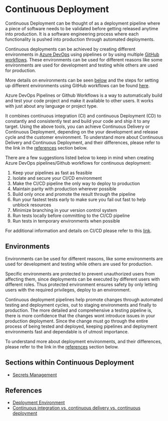 # Continuous Deployment

Continuous Deployment can be thought of as a deployment pipeline where a piece of software needs to be validated before getting released anytime into production. It is a software engineering process where each functionality is pushed into production through automated deployments.

Continuous deployments can be achieved by creating different environments in [Azure DevOps](https://docs.microsoft.com/en-us/aspnet/core/azure/devops/cicd) using pipelines or by using multiple [GitHub workflows](https://docs.github.com/en/actions/configuring-and-managing-workflows/configuring-a-workflow). These environments can be used for different reasons like some environments are used for development and testing while others are used for production.

More details on environments can be seen [below](#Environments) and the steps for setting up different environments using GitHub workflows can be found [here](../continuous-deployment/recipes/github-workflows/workflow-per-environment.md).

Azure DevOps Pipelines or Github Workflows is a way to automatically build and test your code project and make it available to other users. It works with just about any language or project type.

It combines continuous integration (CI) and continuous Deployment (CD) to constantly and consistently test and build your code and ship it to any target. Using the above tools, you can achieve Continuous Delivery or Continuous Deployment, depending on the your development and release cycle and the customer environment. To understand more about Continuous Delivery and Continuous Deployment, and their differences, please refer to the link in the [references](#References) section below.

There are a few suggestions listed below to keep in mind when creating Azure DevOps pipelines/Github workflows for continuous deployment:

1. Keep your pipelines as fast as feasible
1. Isolate and secure your CI/CD environment
1. Make the CI/CD pipeline the only way to deploy to production
1. Maintain parity with production wherever possible
1. Build only once and promote the result through the pipeline
1. Run your fastest tests early to make sure you fail out fast to help unblock resources
1. Minimize branching in your version control system
1. Run tests locally before committing to the CI/CD pipeline
1. Run tests in temporary environments when possible

For additional information and details on CI/CD please refer to this [link](../continuous-integration/CICD.md).

## Environments

Environments can be used for different reasons, like some environments are used for development and testing while others are used for production.

Specific environments are protected to prevent unauthorized users from affecting them, since deployments can be executed by different users with different roles. Thus protected environment ensures safety by only letting users with the required privileges, deploy to an environment.

Continuous deployment pipelines help promote changes through automated testing and deployment cycles, out to staging environments and finally to production. The more detailed and comprehensive a testing pipeline is, there is more confidence that the changes wont introduce issues in your production deployment. Since the change must go through the entire process of being tested and deployed, keeping pipelines and deployment environments fast and dependable is of utmost importance.

To understand more about deployment environments, and their differences, please refer to the link in the [references](#References) section below.

## Sections within Continuous Deployment

* [Secrets Management](secrets-management/readme.md)

## References

* [Deployment Environment](https://en.wikipedia.org/wiki/Deployment_environment)
* [Continuous integration vs. continuous delivery vs. continuous deployment](https://www.atlassian.com/continuous-delivery/principles/continuous-integration-vs-delivery-vs-deployment)
